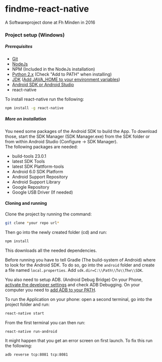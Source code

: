 # findme-react-native

A Softwareproject done at Fh Minden in 2016

### Project setup (Windows)

##### Prerequisites

- [Git](https://git-scm.com/)
- [NodeJs](https://nodejs.org/en/)
- NPM (Included in the NodeJs installation)
- [Python 2.x](https://www.python.org/downloads/release/python-2711/)
  (Check "Add to PATH" when installing)
- [JDK](http://www.oracle.com/technetwork/java/javase/downloads/jdk8-downloads-2133151.html)
  ([Add JAVA_HOME to your environment variables](https://confluence.atlassian.com/doc/setting-the-java_home-variable-in-windows-8895.html))
- [Android SDK or Android Studio](http://developer.android.com/sdk/index.html)
- react-native

To install react-native run the following:

```bash
npm install -g react-native
```

##### More on installation

You need some packages of the Android SDK to build the App.
To download those, start the SDK Manager (SDK Manager.exe) from the SDK folder
or from within Android Studio (Configure -> SDK Manager).  
The following packages are needed:

- build-tools 23.0.1
- latest SDK Tools
- latest SDK Plattform-tools
- Android 6.0 SDK Platform
- Android Support Repository
- Android Support Library
- Google Repository
- Google USB Driver (If needed)

#### Cloning and running

Clone the project by running the command:

```bash
git clone *your repo url*
```

Then go into the newly created folder (cd) and run:

```bash
npm install
```

This downloads all the needed dependencies.

Before running you have to tell Gradle (The build-system of Android) where to
look for the Android SDK. To do so, go into the `android` folder and create a
file named `local.properties`. Add `sdk.dir=C:\\Path\\To\\The\\SDK`.

You also need to setup ADB. (Android Debug Bridge) On your Phone, [activate the
developer settings](http://www.androidcentral.com/how-enable-developer-settings-android-42)
and check ADB Debugging. On your computer you need to [add ADB to your PATH](http://forum.xda-developers.com/showthread.php?t=1161779).

To run the Application on your phone: open a second terminal, go into the
project folder and run:

```bash
react-native start
```

From the first terminal you can then run:

```bash
react-native run-android
```

It might happen that you get an error screen on first launch. To fix this run
the following:

```bash
adb reverse tcp:8081 tcp:8081
```
